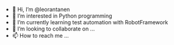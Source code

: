 - 👋 Hi, I’m @leorantanen
- 👀 I’m interested in Python programming
- 🌱 I’m currently learning test automation with RobotFramework
- 💞️ I’m looking to collaborate on ...
- 📫 How to reach me ...

<!---
leorantanen/leorantanen is a ✨ special ✨ repository because its `README.md` (this file) appears on your GitHub profile.
You can click the Preview link to take a look at your changes.
--->
